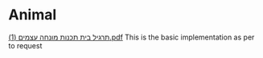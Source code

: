 # Animal
[תרגיל בית תכנות מונחה עצמים (1).pdf](https://github.com/chani33155/Animal/files/12040328/1.pdf)
This is the basic implementation as per to request
